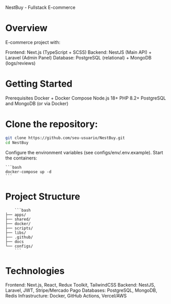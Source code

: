 NestBuy - Fullstack E-commerce

# Overview

E-commerce project with:

Frontend: Next.js (TypeScript + SCSS)
Backend: NestJS (Main API) + Laravel (Admin Panel)
Database: PostgreSQL (relational) + MongoDB (logs/reviews)

# Getting Started

Prerequisites
Docker + Docker Compose
Node.js 18+
PHP 8.2+
PostgreSQL and MongoDB (or via Docker)

# Clone the repository:
   
   ```bash
   git clone https://github.com/seu-usuario/NestBuy.git
   cd NestBuy
   ```

Configure the environment variables (see configs/env/.env.example).
Start the containers:

    ```bash
    docker-compose up -d
    ```

# Project Structure

        ```bash
    ├── apps/
    ├── shared/
    ├── docker/
    ├── scripts/
    ├── libs/
    ├── .github/
    ├── docs
    └── configs/
        ```
# Technologies

Frontend: Next.js, React, Redux Toolkit, TailwindCSS
Backend: NestJS, Laravel, JWT, Stripe/Mercado Pago
Databases: PostgreSQL, MongoDB, Redis
Infrastructure: Docker, GitHub Actions, Vercel/AWS